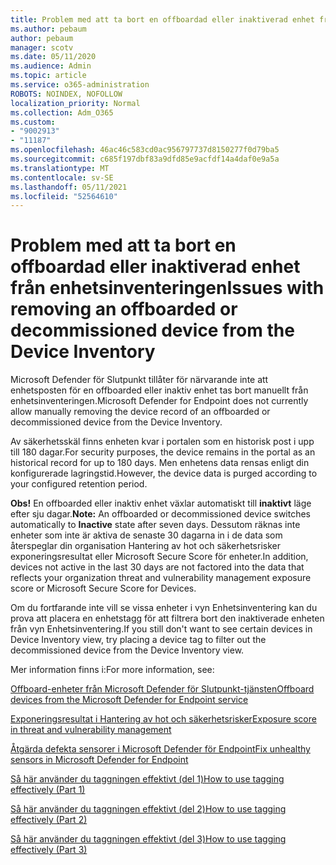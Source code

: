```yaml
---
title: Problem med att ta bort en offboardad eller inaktiverad enhet från enhetsinventeringen
ms.author: pebaum
author: pebaum
manager: scotv
ms.date: 05/11/2020
ms.audience: Admin
ms.topic: article
ms.service: o365-administration
ROBOTS: NOINDEX, NOFOLLOW
localization_priority: Normal
ms.collection: Adm_O365
ms.custom:
- "9002913"
- "11187"
ms.openlocfilehash: 46ac46c583cd0ac956797737d8150277f0d79ba5
ms.sourcegitcommit: c685f197dbf83a9dfd85e9acfdf14a4daf0e9a5a
ms.translationtype: MT
ms.contentlocale: sv-SE
ms.lasthandoff: 05/11/2021
ms.locfileid: "52564610"
---
```

# <a name="issues-with-removing-an-offboarded-or-decommissioned-device-from-the-device-inventory"></a><span data-ttu-id="906be-102">Problem med att ta bort en offboardad eller inaktiverad enhet från enhetsinventeringen</span><span class="sxs-lookup"><span data-stu-id="906be-102">Issues with removing an offboarded or decommissioned device from the Device Inventory</span></span>

<span data-ttu-id="906be-103">Microsoft Defender för Slutpunkt tillåter för närvarande inte att enhetsposten för en offboarded eller inaktiv enhet tas bort manuellt från enhetsinventeringen.</span><span class="sxs-lookup"><span data-stu-id="906be-103">Microsoft Defender for Endpoint does not currently allow manually removing the device record of an offboarded or decommissioned device from the Device Inventory.</span></span>

<span data-ttu-id="906be-104">Av säkerhetsskäl finns enheten kvar i portalen som en historisk post i upp till 180 dagar.</span><span class="sxs-lookup"><span data-stu-id="906be-104">For security purposes, the device remains in the portal as an historical record for up to 180 days.</span></span> <span data-ttu-id="906be-105">Men enhetens data rensas enligt din konfigurerade lagringstid.</span><span class="sxs-lookup"><span data-stu-id="906be-105">However, the device data is purged according to your configured retention period.</span></span>

<span data-ttu-id="906be-106">**Obs!** En offboarded eller inaktiv enhet växlar automatiskt till **inaktivt** läge efter sju dagar.</span><span class="sxs-lookup"><span data-stu-id="906be-106">**Note:** An offboarded or decommissioned device switches automatically to **Inactive** state after seven days.</span></span> <span data-ttu-id="906be-107">Dessutom räknas inte enheter som inte är aktiva de senaste 30 dagarna in i de data som återspeglar din organisation Hantering av hot och säkerhetsrisker exponeringsresultat eller Microsoft Secure Score för enheter.</span><span class="sxs-lookup"><span data-stu-id="906be-107">In addition, devices not active in the last 30 days are not factored into the data that reflects your organization threat and vulnerability management exposure score or Microsoft Secure Score for Devices.</span></span>
 
<span data-ttu-id="906be-108">Om du fortfarande inte vill se vissa enheter i vyn Enhetsinventering kan du prova att placera en enhetstagg för att filtrera bort den inaktiverade enheten från vyn Enhetsinventering.</span><span class="sxs-lookup"><span data-stu-id="906be-108">If you still don't want to see certain devices in Device Inventory view, try placing a device tag to filter out the decommissioned device from the Device Inventory view.</span></span>

<span data-ttu-id="906be-109">Mer information finns i:</span><span class="sxs-lookup"><span data-stu-id="906be-109">For more information, see:</span></span>

[<span data-ttu-id="906be-110">Offboard-enheter från Microsoft Defender för Slutpunkt-tjänsten</span><span class="sxs-lookup"><span data-stu-id="906be-110">Offboard devices from the Microsoft Defender for Endpoint service</span></span>](/microsoft-365/security/defender-endpoint/offboard-machines.md)

[<span data-ttu-id="906be-111">Exponeringsresultat i Hantering av hot och säkerhetsrisker</span><span class="sxs-lookup"><span data-stu-id="906be-111">Exposure score in threat and vulnerability management</span></span>](/microsoft-365/security/defender-endpoint/tvm-exposure-score.md)

[<span data-ttu-id="906be-112">Åtgärda defekta sensorer i Microsoft Defender för Endpoint</span><span class="sxs-lookup"><span data-stu-id="906be-112">Fix unhealthy sensors in Microsoft Defender for Endpoint</span></span>](/microsoft-365/security/defender-endpoint/fix-unhealthy-sensors#inactive-devices.md)

[<span data-ttu-id="906be-113">Så här använder du taggningen effektivt (del 1)</span><span class="sxs-lookup"><span data-stu-id="906be-113">How to use tagging effectively (Part 1)</span></span>](https://techcommunity.microsoft.com/t5/microsoft-defender-for-endpoint/how-to-use-tagging-effectively-part-1/ba-p/1964058)

[<span data-ttu-id="906be-114">Så här använder du taggningen effektivt (del 2)</span><span class="sxs-lookup"><span data-stu-id="906be-114">How to use tagging effectively (Part 2)</span></span>](https://techcommunity.microsoft.com/t5/microsoft-defender-for-endpoint/how-to-use-tagging-effectively-part-2/ba-p/1962008)

[<span data-ttu-id="906be-115">Så här använder du taggningen effektivt (del 3)</span><span class="sxs-lookup"><span data-stu-id="906be-115">How to use tagging effectively (Part 3)</span></span>](https://techcommunity.microsoft.com/t5/microsoft-defender-for-endpoint/how-to-use-tagging-effectively-part-3/ba-p/1964073)




